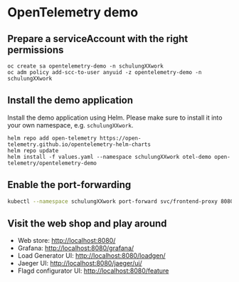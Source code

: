 # OpenTelemetry demo

## Prepare a serviceAccount with the right permissions

```
oc create sa opentelemetry-demo -n schulungXXwork
oc adm policy add-scc-to-user anyuid -z opentelemetry-demo -n schulungXXwork
```

## Install the demo application

Install the demo application using Helm. Please make sure to install it into
your own namespace, e.g. `schulungXXwork`.

```
helm repo add open-telemetry https://open-telemetry.github.io/opentelemetry-helm-charts
helm repo update
helm install -f values.yaml --namespace schulungXXwork otel-demo open-telemetry/opentelemetry-demo
```

## Enable the port-forwarding

```bash
kubectl --namespace schulungXXwork port-forward svc/frontend-proxy 8080:8080
```

## Visit the web shop and play around

* Web store: <http://localhost:8080/>
* Grafana: <http://localhost:8080/grafana/>
* Load Generator UI: <http://localhost:8080/loadgen/>
* Jaeger UI: <http://localhost:8080/jaeger/ui/>
* Flagd configurator UI: <http://localhost:8080/feature>
